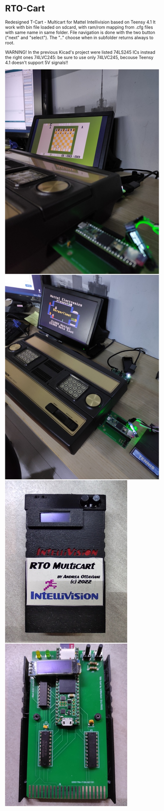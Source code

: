 # RTO-Cart
Redesigned T-Cart - Multicart for Mattel Intellivision based on Teensy 4.1
It work with bin file loaded on sdcard, with ram/rom mapping from .cfg files with same name in same folder.
File navigation is done with the two button ("next" and "select"). The ".." choose when in subfolder returns always to root.

WARNING! In the previous Kicad's project were listed 74LS245 ICs instead the right ones 74LVC245: be sure to use only 74LVC245, becouse Teensy 4.1 doesn't support 5V signals!! 

![ScreenShot](https://raw.githubusercontent.com/aotta/RTO-Cart/main/rto_chess.jpg)
![ScreenShot](https://raw.githubusercontent.com/aotta/RTO-Cart/main/RTO_Cart_OK.jpg)
![ScreenShot](https://raw.githubusercontent.com/aotta/RTO-Cart/main/cart2.jpg)
![ScreenShot](https://raw.githubusercontent.com/aotta/RTO-Cart/main/rto_pcb.jpg)
